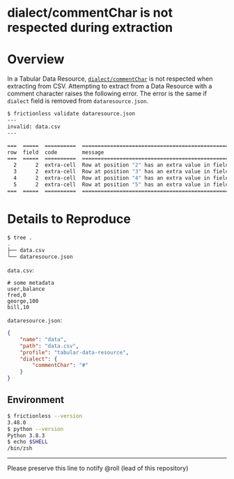 # dialect/commentChar is not respected during extraction

# Overview

In a Tabular Data Resource, [`dialect/commentChar`](https://specs.frictionlessdata.io/csv-dialect/#specification) is not respected when extracting from CSV. Attempting to extract from a Data Resource with a comment character raises the following error. The error is the same if `dialect` field is removed from `dataresource.json`.

```bash
$ frictionless validate dataresource.json
---
invalid: data.csv
---

===  =====  ==========  ===============================================================
row  field  code        message
===  =====  ==========  ===============================================================
  2      2  extra-cell  Row at position "2" has an extra value in field at position "2"
  3      2  extra-cell  Row at position "3" has an extra value in field at position "2"
  4      2  extra-cell  Row at position "4" has an extra value in field at position "2"
  5      2  extra-cell  Row at position "5" has an extra value in field at position "2"
===  =====  ==========  ===============================================================
```

# Details to Reproduce

```bash
$ tree .
.
├── data.csv
└── dataresource.json
```

`data.csv`:
```csv
# some metadata
user,balance
fred,0
george,100
bill,10
```

`dataresource.json`:
```json
{
    "name": "data",
    "path": "data.csv",
    "profile": "tabular-data-resource",
    "dialect": {
        "commentChar": "#"
    }
}
```

## Environment

```bash
$ frictionless --version
3.48.0
$ python --version
Python 3.8.3
$ echo $SHELL
/bin/zsh
```

---

Please preserve this line to notify @roll (lead of this repository)
